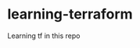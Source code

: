 # learning-terraform 
Learning tf in this repo
[](https://www.svgrepo.com/show/354447/terraform-icon.svg)
